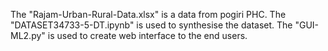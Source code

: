 The "Rajam-Urban-Rural-Data.xlsx" is a data from pogiri PHC.
The "DATASET34733-5-DT.ipynb" is used to synthesise the dataset.
The "GUI-ML2.py" is used to create web interface to the end users.
